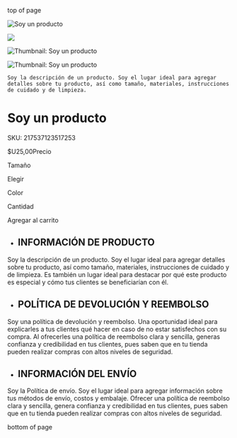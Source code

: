 top of page

![Soy un producto](https://static.wixstatic.com/media/22e53e_ad255b4291014e6fa70f70730d360e4c~mv2.jpg/v1/fill/w_500,h_500,al_c,q_80,usm_0.66_1.00_0.01,enc_auto/22e53e_ad255b4291014e6fa70f70730d360e4c~mv2.jpg)

![](<Base64-Image-Removed>)

![Thumbnail: Soy un producto](https://static.wixstatic.com/media/22e53e_ad255b4291014e6fa70f70730d360e4c~mv2.jpg/v1/fill/w_45,h_45,al_c,q_50,usm_0.66_1.00_0.01/22e53e_ad255b4291014e6fa70f70730d360e4c~mv2.jpg)

![Thumbnail: Soy un producto](https://static.wixstatic.com/media/22e53e_b2055bfbfc8f4360bc46ece4c91771dd~mv2.jpg/v1/fill/w_45,h_45,al_c,q_50,usm_0.66_1.00_0.01/22e53e_b2055bfbfc8f4360bc46ece4c91771dd~mv2.jpg)

```
Soy la descripción de un producto. Soy el lugar ideal para agregar detalles sobre tu producto, así como tamaño, materiales, instrucciones de cuidado y de limpieza.
```

# Soy un producto

SKU: 217537123517253

$U25,00Precio

Tamaño

Elegir

Color

Cantidad

Agregar al carrito

- ## INFORMACIÓN DE PRODUCTO










Soy la descripción de un producto. Soy el lugar ideal para agregar detalles sobre tu producto, así como tamaño, materiales, instrucciones de cuidado y de limpieza. Es también un lugar ideal para destacar por qué este producto es especial y cómo tus clientes se beneficiarían con él.

- ## POLÍTICA DE DEVOLUCIÓN Y REEMBOLSO










Soy una política de devolución y reembolso. Una oportunidad ideal para explicarles a tus clientes qué hacer en caso de no estar satisfechos con su compra. Al ofrecerles una política de reembolso clara y sencilla, generas confianza y credibilidad en tus clientes, pues saben que en tu tienda pueden realizar compras con altos niveles de seguridad.

- ## INFORMACIÓN DEL ENVÍO










Soy la Política de envío. Soy el lugar ideal para agregar información sobre tus métodos de envío, costos y embalaje. Ofrecer una política de reembolso clara y sencilla, genera confianza y credibilidad en tus clientes, pues saben que en tu tienda pueden realizar compras con altos niveles de seguridad.


bottom of page
